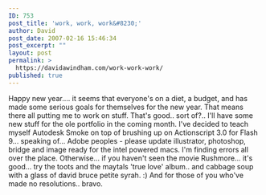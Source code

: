 ```yaml
---
ID: 753
post_title: 'work, work, work&#8230;'
author: David
post_date: 2007-02-16 15:46:34
post_excerpt: ""
layout: post
permalink: >
  https://davidawindham.com/work-work-work/
published: true
---
```

Happy new year....  it seems that everyone's on a diet, a budget, and has made some serious goals for themselves for the new year.  That means there all putting me to work on stuff.  That's good.. sort of?..  I'll have some new stuff for the ole portfolio in the coming month.  I've decided to teach myself Autodesk Smoke on top of brushing up on Actionscript 3.0 for Flash 9... speaking of... Adobe peoples - please update illustrator, photoshop, bridge and image ready for the intel powered macs.  I'm finding errors all over the place.  Otherwise... if you haven't seen the movie Rushmore... it's good... try the toots and the maytals 'true love' album.. and cabbage soup with a glass of david bruce petite syrah. :)
And for those of you who've made no resolutions.. bravo.  